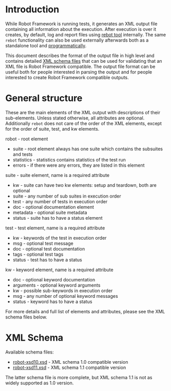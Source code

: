 

# Introduction #

While Robot Framework is running tests, it generates an XML output file containing all information about the execution. After execution is over it creates, by default, log and report files using [rebot tool](http://robotframework.googlecode.com/hg/doc/userguide/RobotFrameworkUserGuide.html#rebot) internally. The same `rebot` functionality can also be used externally afterwards both as a standalone tool and [programmatically](http://robot-framework.readthedocs.org/en/latest/autodoc/robot.html#robot.rebot.rebot).

This document describes the format of the output file in high level and contains detailed [XML schema files](#XML_Schema.md) that can be used for validating that an XML file is Robot Framework compatible. The output file format can be useful both for people interested in parsing the output and for people interested to create Robot Framework compatible outputs.

# General structure #

These are the main elements of the XML output with descriptions of their sub-elements. Unless stated otherwise, all attributes are optional. Additionally `rebot` does not care of the order of the XML elements, except for the order of suite, test, and kw elements.

robot - root element
  * suite - root element always has one suite which contains the subsuites and tests
  * statistics - statistics contains statistics of the test run
  * errors - if there were any errors, they are listed in this element

suite - suite element, name is a required attribute
  * kw - suite can have two kw elements: setup and teardown, both are optional
  * suite - any number of sub suites in execution order
  * test - any number of tests in execution order
  * doc - optional documentation element
  * metadata - optional suite metadata
  * status - suite has to have a status element

test - test element, name is a required attribute
  * kw - keywords of the test in execution order
  * msg - optional test message
  * doc - optional test documentation
  * tags - optional test tags
  * status - test has to have a status

kw - keyword element, name is a required attribute
  * doc - optional keyword documentation
  * arguments - optional keyword arguments
  * kw - possible sub-keywords in execution order
  * msg - any number of optional keyword messages
  * status - keyword has to have a status

For more details and full list of elements and attributes, please see the XML schema files below.

# XML Schema #

Available schema files:

  * [robot-xsd10.xsd](http://robotframework.googlecode.com/hg/doc/schema/robot-xsd10.xsd) - XML schema 1.0 compatible version
  * [robot-xsd11.xsd](http://robotframework.googlecode.com/hg/doc/schema/robot-xsd11.xsd) - XML schema 1.1 compatible version

The latter schema file is more complete, but XML schema 1.1 is not as widely supported as 1.0 version.